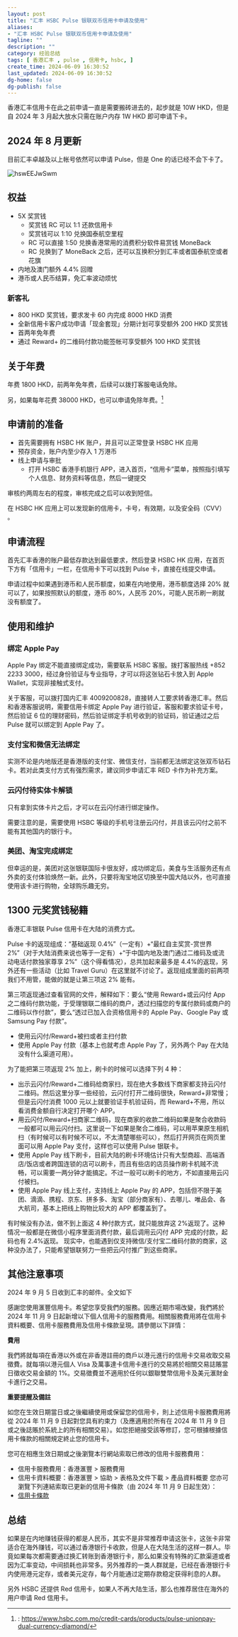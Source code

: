 ```yaml
---
layout: post
title: "汇丰 HSBC Pulse 银联双币信用卡申请及使用"
aliases:
- "汇丰 HSBC Pulse 银联双币信用卡申请及使用"
tagline: ""
description: ""
category: 经验总结
tags: [ 香港汇丰 , pulse , 信用卡, hsbc, ]
create_time: 2024-06-09 16:30:52
last_updated: 2024-06-09 16:30:52
dg-home: false
dg-publish: false
---
```


香港汇丰信用卡在此之前申请一直是需要搬砖进去的，起步就是 10W HKD，但是自 2024 年 3 月起大放水只需在账户内存 1W HKD 即可申请下卡。

## 2024 年 8 月更新
目前汇丰卓越及以上帐号依然可以申请 Pulse，但是 One 的话已经不会下卡了。

![hswEEJwSwm](https://pic.einverne.info/images/hswEEJwSwm.png)

## 权益

- 5X 奖赏钱
  - 奖赏钱 RC 可以 1:1 还款信用卡
  - 奖赏钱可以 1:10 兑换国泰航空里程
  - RC 可以直接 1:50 兑换香港常用的消费积分软件易赏钱 MoneBack
  - RC 兑换到了 MoneBack 之后，还可以互换积分到汇丰或者国泰航空或者花旗
- 内地及澳门额外 4.4% 回赠
- 港币或人民币结算，免汇率波动烦忧

### 新客礼

- 800 HKD 奖赏钱，要求发卡 60 内完成 8000 HKD 消费
- 全新信用卡客户成功申请「现金套现」分期计划可享受额外 200 HKD 奖赏钱
- 首两年免年费
- 通过 Reward+ 的二维码付款功能签帐可享受额外 100 HKD 奖赏钱

## 关于年费

年费 1800 HKD，前两年免年费，后续可以拨打客服电话免除。

另，如果每年花费 38000 HKD，也可以申请免除年费。[^2]

[^2]: : <https://www.hsbc.com.mo/credit-cards/products/pulse-unionpay-dual-currency-diamond/>

## 申请前的准备

- 首先需要拥有 HSBC HK 账户，并且可以正常登录 HSBC HK 应用
- 预存资金，账户内至少存入 1 万港币
- 线上申请与审批
  - 打开 HSBC 香港手机银行 APP，进入首页，“信用卡”菜单，按照指引填写个人信息、财务资料等信息，然后一键提交

审核约两周左右的程度，审核完成之后可以收到短信。

在 HSBC HK 应用上可以发现新的信用卡，卡号，有效期，以及安全码（CVV） 。

## 申请流程

首先汇丰香港的账户最低存款达到最低要求，然后登录 HSBC HK 应用，在首页下方有「信用卡」一栏，在信用卡下可以找到 Pulse 卡，直接在线提交申请。

申请过程中如果遇到港币和人民币额度，如果在内地使用，港币额度选择 20% 就可以了，如果按照默认的额度，港币 80%，人民币 20%，可能人民币刷一刷就没有额度了。

## 使用和维护

### 绑定 Apple Pay

Apple Pay 绑定不能直接绑定成功，需要联系 HSBC 客服。拨打客服热线 +852 2233 3000，经过身份验证与专业指导，才可以将这张钻石卡放入到 Apple Wallet，实现非接触式支付。

关于客服，可以拨打国内汇丰 4009200828，直接转人工要求转香港汇丰。然后和香港客服说明，需要信用卡绑定 Apple Pay 进行验证，客服和要求验证卡号，然后验证 6 位的理财密码，然后验证绑定手机号收到的验证码，验证通过之后 Pulse 就可以绑定到 Apple Pay 了。

### 支付宝和微信无法绑定

实测不论是内地版还是香港版的支付宝、微信支付，当前都无法绑定这张双币钻石卡。若对此类支付方式有强烈需求，建议同步申请汇丰 RED 卡作为补充方案。

### 云闪付待实体卡解锁

只有拿到实体卡片之后，才可以在云闪付进行绑定操作。

需要注意的是，需要使用 HSBC 等级的手机号注册云闪付，并且该云闪付之前不能有其他国内的银行卡。

### 美团、淘宝完成绑定

但幸运的是，美团对这张银联国际卡很友好，成功绑定后，美食与生活服务还有点外卖的支付体验焕然一新。此外，只要将淘宝地区切换至中国大陆以外，也可直接使用该卡进行购物，全球购乐趣无穷。

## 1300 元奖赏钱秘籍

香港汇丰银联 Pulse 信用卡在大陆的消费方式。

Pulse 卡的返现组成：“基础返现 0.4%”（一定有）+“最红自主奖赏-赏世界 2%”（对于大陆消费来说也等于一定有）+“于中国内地及澳门通过二维码及或流动电话付款独家尊享 2%”（这个得看情况），总共加起来最多是 4.4%的返现，另外还有一些活动（比如 Travel Guru）在这里就不讨论了。返现组成里面的前两项我们不用管，能做的就是让第三项这 2% 能有。

第三项返现通过查看官网的文件，解释如下：要么“使用 Reward+或云闪付 App 之二维码付款功能，于受理银联二维码的商户，透过扫描您的专属付款码或商户的二维码以作付款”，要么“透过已加入合资格信用卡的 Apple Pay、Google Pay 或 Samsung Pay 付款”。

- 使用云闪付/Reward+被扫或者主扫付款
- 使用 Apple Pay 付款（基本上也就考虑 Apple Pay 了，另外两个 Pay 在大陆没有什么渠道可用）。

为了能把第三项返现 2% 加上，刷卡的时候可以选择下列 4 种：

- 出示云闪付/Reward+二维码给商家扫，现在绝大多数线下商家都支持云闪付二维码。然后这里分享一些经验，云闪付打开二维码很快，Reward+非常慢；但是云闪付消费 1000 元以上就要验证手机验证码，而 Reward+不用，所以看消费金额自行决定打开哪个 APP。
- 用云闪付/Reward+扫商家二维码，现在商家的收款二维码如果是聚合收款码一般都可以用云闪付扫。这里说一下如果是聚合二维码，可以用苹果原生相机扫（有时候可以有时候不可以，不太清楚哪些可以），然后打开网页在网页里面可以用 Apple Pay 支付，这样也可以使用 Pulse 银联卡。
- 使用 Apple Pay 线下刷卡，目前大陆的刷卡环境估计只有大型商超、高端酒店/饭店或者跨国连锁的店可以刷卡，而且有些店的店员操作刷卡机贼不流畅，可以需要一两分钟才能搞定。不过一般可以刷卡的地方，不如直接用云闪付被扫。
- 使用 Apple Pay 线上支付，支持线上 Apple Pay 的 APP，包括但不限于美团、滴滴、携程、京东、拼多多、淘宝（部分商家有）、去哪儿、唯品会、各大航司，基本上把线上购物比较大的 APP 都覆盖到了。

有时候没有办法，做不到上面这 4 种付款方式，就只能放弃这 2%返现了。这种情况一般都是在微信小程序里面消费付款，最后调用云闪付 APP 完成的付款，起码也有 2.4%返现。 现实中，也能遇到仅支持微信/支付宝二维码付款的商家，这种没办法了，只能希望银联努力一些把云闪付推广到这些商家。

## 其他注意事项

2024 年 9 月 5 日收到汇丰的邮件。全文如下

感謝您使用滙豐信用卡。希望您享受我們的服務。因應近期市場改變，我們將於 2024 年 11 月 9 日起新增以下個人信用卡的服務費用。相關服務費用將在信用卡資料概要、信用卡服務費用及信用卡條款呈現。請參閱以下詳情：

**費用**

我們將就每項在香港以外或在非香港註冊的商戶以港元進行的信用卡交易收取交易徵費。就每項以港元個人 Visa 及萬事達卡信用卡進行的交易將於相關交易誌賬當日徵收交易金額的 1%。交易徵費並不適用於任何以銀聯雙幣信用卡及美元滙財金卡進行之交易。

**重要提醒及備註**

如您在生效日期當日或之後繼續使用或保留您的信用卡，則上述信用卡服務費用將從 2024 年 11 月 9 日起對您具有約束力（及應適用於所有在 2024 年 11 月 9 日或之後誌賬於系統上的所有相關交易）。如您拒絕接受該等修訂，您可根據根據信用卡條款的相關規定終止您的信用卡。

您可在相應生效日期或之後瀏覽本行網站索取已修改的信用卡服務費用：

- 信用卡服務費用：香港滙豐 > 服務費用
- 信用卡資料概要：香港滙豐 > 協助 > 表格及文件下載 > 產品資料概要
  您亦可瀏覽下列連結索取已更新的信用卡條款（由 2024 年 11 月 9 日起生效）：
- [信用卡條款](https://www.hsbc.com.hk/content/dam/hsbc/hk/vam/pdf/Credit_Card_terms_and_conditions_Nov24_tc.pdf "https://www.hsbc.com.hk/content/dam/hsbc/hk/vam/pd...")

## 总结

如果是在内地赚钱获得的都是人民币，其实不是非常推荐申请这张卡，这张卡非常适合在海外赚钱，可以通过香港银行卡收款，但是人在大陆生活的这样一群人。毕竟如果每次都需要通过换汇转账到香港银行卡，那么如果没有特殊的汇款渠道或者因为汇率变动，中间损耗也非常多。另外推荐的一类人群就是，已经在香港银行卡内使用港元定存，或者美元定存，每个月能通过定期存款稳定获得利息的人群。

另外 HSBC 还提供 Red 信用卡，如果人不再大陆生活，那么也推荐居住在海外的用户申请 Red 信用卡。
